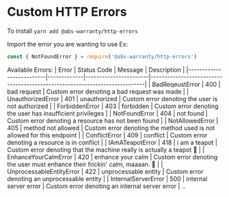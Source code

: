 # Custom HTTP Errors

To install
`yarn add @abs-warranty/http-errors`

Import the error you are wanting to use Ex:

```javascript
const { NotFoundError } = require('@abs-warranty/http-errors')
```

Available Errors:
| Error                    | Status Code | Message               | Description                                                                |
|--------------------------|-------------|-----------------------|----------------------------------------------------------------------------|
| BadReqeustError          | 400         | bad request           | Custom error denoting a bad request was made                               |
| UnauthorizedError        | 401         | unauthorized          | Custom error denoting the user is not authorized                           |
| ForbiddenError           | 403         | forbidden             | Custom error denoting the user has insufficient privileges                 |
| NotFoundError            | 404         | not found             | Custom error denoting a resource has not been found                        |
| NotAllowedError          | 405         | method not allowed    | Custom error denoting the method used is not allowed for this endpoint     |
| ConflictError            | 409         | conflict              | Custom error denoting a resource is in conflict                            |
| IAmATeapotError          | 418         | i am a teapot         | Custom error denoting that the machine really is actually a teapot 🍵       |
| EnhanceYourCalmError     | 420         | enhance your calm     | Custom error denoting the user must enhance their frickin' calm, maaaan. 🌿 |
| UnprocessableEntityError | 422         | unprocessable entity  | Custom error denoting an unprocessable entity                              |
| InternalServerError      | 500         | internal server error | Custom error denoting an internal server error                             |
..
